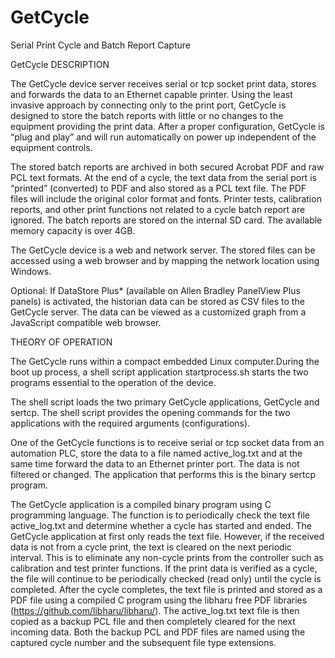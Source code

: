 GetCycle
========

Serial Print Cycle and Batch Report Capture

GetCycle DESCRIPTION

The GetCycle device server receives serial or tcp socket print data, stores and forwards the data to an
Ethernet capable printer. Using the least invasive approach by connecting only to the print port,
GetCycle is designed to store the batch reports with little or no changes to the equipment providing the print data. After a proper configuration, GetCycle is “plug and play” and will run automatically on power up independent of the equipment controls.

The stored batch reports are archived in both secured Acrobat PDF and raw PCL text formats. At the end of a
cycle, the text data from the serial port is “printed” (converted) to PDF and also stored as a PCL
text file. The PDF files will include the original color format and fonts. Printer tests, calibration
reports, and other print functions not related to a cycle batch report are ignored. The batch reports
are stored on the internal SD card. The available memory capacity is over 4GB.

The GetCycle device is a web and network server. The stored files can be accessed using a
web browser and by mapping the network location using Windows.

Optional: If DataStore Plus* (available on Allen Bradley PanelView Plus panels) is activated, the
historian data can be stored as CSV files to the GetCycle server. The data can be viewed as a
customized graph from a JavaScript compatible web browser.




THEORY OF OPERATION

The GetCycle runs within a compact embedded Linux computer.During the boot up process, a shell script application startprocess.sh starts the two programs essential to the operation of the device.

The shell script loads the two primary GetCycle applications, GetCycle and sertcp. The shell script provides the opening commands for the two applications with the required arguments (configurations).

One of the GetCycle functions is to receive serial or tcp socket data from an automation PLC, store the data to a file named active_log.txt and at the same time forward the data to an Ethernet printer port. The data is not filtered or changed. The application that performs this is the binary sertcp program.

The GetCycle application is a compiled binary program using C programming language. The
function is to periodically check the text file active_log.txt and determine whether a cycle has
started and ended. The GetCycle application at first only reads the text file. However, if the
received data is not from a cycle print, the text is cleared on the next periodic interval. This is to
eliminate any non-cycle prints from the controller such as calibration and test printer
functions. If the print data is verified as a cycle, the file will continue to be periodically checked
(read only) until the cycle is completed. After the cycle completes, the text file is printed and
stored as a PDF file using a compiled C program using the libharu free PDF libraries (https://github.com/libharu/libharu/). The active_log.txt text file is then copied as a backup PCL file and then completely cleared for the next incoming data. Both the
backup PCL and PDF files are named using the captured cycle number and the subsequent file
type extensions.



